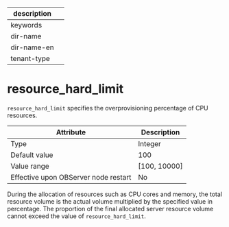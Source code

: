 | description ||
|---|---|
| keywords ||
| dir-name ||
| dir-name-en ||
| tenant-type ||

resource_hard_limit
========================================

`resource_hard_limit` specifies the overprovisioning percentage of CPU resources.


| **Attribute** | **Description** |
|------------------|----------------|
| Type | Integer |
| Default value | 100 |
| Value range | \[100, 10000\] |
| Effective upon OBServer node restart | No |

During the allocation of resources such as CPU cores and memory, the total resource volume is the actual volume multiplied by the specified value in percentage. The proportion of the final allocated server resource volume cannot exceed the value of `resource_hard_limit`.

